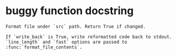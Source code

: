 # buggy function docstring

```text
Format file under `src` path. Return True if changed.

If `write_back` is True, write reformatted code back to stdout.
`line_length` and `fast` options are passed to :func:`format_file_contents`.
```
